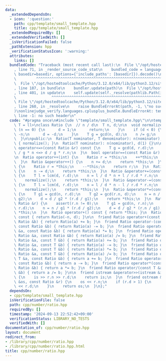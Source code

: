 ```yaml
---
data:
  _extendedDependsOn:
  - icon: ':question:'
    path: cpp/template/small_template.hpp
    title: cpp/template/small_template.hpp
  _extendedRequiredBy: []
  _extendedVerifiedWith: []
  _isVerificationFailed: false
  _pathExtension: hpp
  _verificationStatusIcon: ':warning:'
  attributes:
    links: []
  bundledCode: "Traceback (most recent call last):\n  File \"/opt/hostedtoolcache/Python/3.12.0/x64/lib/python3.12/site-packages/onlinejudge_verify/documentation/build.py\"\
    , line 71, in _render_source_code_stat\n    bundled_code = language.bundle(stat.path,\
    \ basedir=basedir, options={'include_paths': [basedir]}).decode()\n          \
    \         ^^^^^^^^^^^^^^^^^^^^^^^^^^^^^^^^^^^^^^^^^^^^^^^^^^^^^^^^^^^^^^^^^^^^^^^^^^^^^^^^^\n\
    \  File \"/opt/hostedtoolcache/Python/3.12.0/x64/lib/python3.12/site-packages/onlinejudge_verify/languages/cplusplus.py\"\
    , line 187, in bundle\n    bundler.update(path)\n  File \"/opt/hostedtoolcache/Python/3.12.0/x64/lib/python3.12/site-packages/onlinejudge_verify/languages/cplusplus_bundle.py\"\
    , line 401, in update\n    self.update(self._resolve(pathlib.Path(included), included_from=path))\n\
    \                ^^^^^^^^^^^^^^^^^^^^^^^^^^^^^^^^^^^^^^^^^^^^^^^^^^^^^^^^^\n \
    \ File \"/opt/hostedtoolcache/Python/3.12.0/x64/lib/python3.12/site-packages/onlinejudge_verify/languages/cplusplus_bundle.py\"\
    , line 260, in _resolve\n    raise BundleErrorAt(path, -1, \"no such header\"\
    )\nonlinejudge_verify.languages.cplusplus_bundle.BundleErrorAt: template/small_template.hpp:\
    \ line -1: no such header\n"
  code: "#pragma once\n#include \"template/small_template.hpp\"\n\ntemplate<typename\
    \ T = ll>\nclass Ratio {\n  // n / d\n  T n, d;\n\n  void normalize() {\n    if\
    \ (n == 0) {\n      d = 1;\n      return;\n    }\n    if (d < 0) {\n      n =\
    \ -n;\n      d = -d;\n    }\n    T g = gcd(n, d);\n    n /= g;\n    d /= g;\n\
    \  }\n\npublic:\n  Ratio(T nominator, T denominator): n(nominator), d(denominator)\
    \ { normalize(); }\n  Ratio(T nominator): n(nominator), d(1) {}\n\n  strong_ordering\
    \ operator<=>(const Ratio &r) const {\n    T g = gcd(d, r.d);\n    return r.d\
    \ / g * n <=> d / g * r.n;\n  }\n  bool operator==(const Ratio &r) const = default;\n\
    \n  Ratio operator++(int) {\n    Ratio r = *this;\n    ++*this;\n    return r;\n\
    \  }\n  Ratio &operator++() {\n    n += d;\n    return *this;\n  }\n  Ratio operator--(int)\
    \ {\n    Ratio r = *this;\n    --*this;\n    return r;\n  }\n  Ratio &operator--()\
    \ {\n    n -= d;\n    return *this;\n  }\n  Ratio &operator+=(const Ratio &r)\
    \ {\n    T l = lcm(d, r.d);\n    n = l / d * n + l / r.d * r.n;\n    d = l;\n\
    \    normalize();\n    return *this;\n  }\n  Ratio &operator-=(const Ratio &r)\
    \ {\n    T l = lcm(d, r.d);\n    n = l / d * n - l / r.d * r.n;\n    d = l;\n\
    \    normalize();\n    return *this;\n  }\n  Ratio &operator*=(const Ratio &r)\
    \ {\n    T g1 = gcd(n, r.d);\n    T g2 = gcd(r.n, d);\n    n = n / g1 * (r.n /\
    \ g2);\n    d = d / g2 * (r.d / g1);\n    return *this;\n  }\n  Ratio &operator/=(const\
    \ Ratio &r) {\n    assert(r.n != 0);\n    T g1 = gcd(n, r.n);\n    T g2 = gcd(d,\
    \ r.d);\n    n = n / g1 * (r.d / g2);\n    d = d / g2 * (r.n / g1);\n    return\
    \ *this;\n  }\n  Ratio operator+() const { return *this; }\n  Ratio operator-()\
    \ const { return Ratio(-n, d); }\n\n  friend Ratio operator+(const Ratio &a, const\
    \ Ratio &b) { return Ratio(a) += b; }\n  friend Ratio operator-(const Ratio &a,\
    \ const Ratio &b) { return Ratio(a) -= b; }\n  friend Ratio operator*(const Ratio\
    \ &a, const Ratio &b) { return Ratio(a) *= b; }\n  friend Ratio operator/(const\
    \ Ratio &a, const Ratio &b) { return Ratio(a) /= b; }\n  friend Ratio operator+(const\
    \ Ratio &a, const T &b) { return Ratio(a) += b; }\n  friend Ratio operator-(const\
    \ Ratio &a, const T &b) { return Ratio(a) -= b; }\n  friend Ratio operator*(const\
    \ Ratio &a, const T &b) { return Ratio(a) *= b; }\n  friend Ratio operator/(const\
    \ Ratio &a, const T &b) { return Ratio(a) /= b; }\n  friend Ratio operator+(const\
    \ T &a, const Ratio &b) { return a += b; }\n  friend Ratio operator-(const T &a,\
    \ const Ratio &b) { return a -= b; }\n  friend Ratio operator*(const T &a, const\
    \ Ratio &b) { return a *= b; }\n  friend Ratio operator/(const T &a, const Ratio\
    \ &b) { return a /= b; }\n\n  friend istream &operator>>(istream &is, Ratio &r)\
    \ {\n    is >> r.n >> r.d;\n    return is;\n  }\n  friend ostream &operator<<(ostream\
    \ &os, const Ratio &r) {\n    os << r.n;\n    if (r.d > 1) {\n      os << '/'\
    \ << r.d;\n    }\n    return os;\n  }\n};"
  dependsOn:
  - cpp/template/small_template.hpp
  isVerificationFile: false
  path: cpp/number/ratio.hpp
  requiredBy: []
  timestamp: '2024-09-13 22:52:42+09:00'
  verificationStatus: LIBRARY_NO_TESTS
  verifiedWith: []
documentation_of: cpp/number/ratio.hpp
layout: document
redirect_from:
- /library/cpp/number/ratio.hpp
- /library/cpp/number/ratio.hpp.html
title: cpp/number/ratio.hpp
---
```


